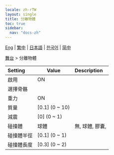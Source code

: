 ```yaml
---
locale: zh-rTW
layout: single
title: 分離物體
toc: true
sidebar:
  nav: "docs-zh"
---
```

[Eng](/dancexr/menu/2025.4/stage/detach_object) | [繁中](/tw/dancexr/menu/2025.4/stage/detach_object) | [日本語](/jp/dancexr/menu/2025.4/stage/detach_object) | [한국어](/kr/dancexr/menu/2025.4/stage/detach_object) | [简中](/zh/dancexr/menu/2025.4/stage/detach_object)

[舞台](../menu#舞台) > 分離物體



| Setting | Value | Description |
| :--- | --- | :--- |
| 啟用 | ON | 
| 選擇骨骼 || 
| 重力 | ON | 
| 質量 | [0.1] (0 ~ 10) | 
| 減震 | [0] (0 ~ 1) | 
| 碰撞體 | 球體 | 無, 球體, 膠囊, 
| 碰撞體半徑 | [0.1] (0 ~ 1) | 
| 碰撞體長度 | [0.3] (0 ~ 2) | 
